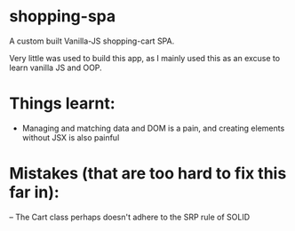 # shopping-spa
A custom built Vanilla-JS shopping-cart SPA.

Very little was used to build this app, as I mainly used this as an excuse to learn vanilla JS and OOP.

Things learnt:
===================
- Managing and matching data and DOM is a pain, and creating elements without JSX is also painful

Mistakes (that are too hard to fix this far in):
===================
– The Cart class perhaps doesn't adhere to the SRP rule of SOLID
